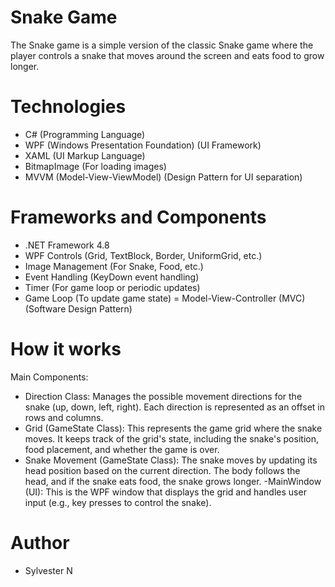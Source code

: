 # Snake Game
 The Snake game is a simple version of the classic Snake game where the player controls a snake that moves around the screen and eats food to grow longer.

# Technologies
- C# (Programming Language)
- WPF (Windows Presentation Foundation) (UI Framework)
- XAML (UI Markup Language)
- BitmapImage (For loading images)
- MVVM (Model-View-ViewModel) (Design Pattern for UI separation)
# Frameworks and Components
- .NET Framework 4.8
- WPF Controls (Grid, TextBlock, Border, UniformGrid, etc.)
- Image Management (For Snake, Food, etc.)
- Event Handling (KeyDown event handling)
- Timer (For game loop or periodic updates)
- Game Loop (To update game state)
= Model-View-Controller (MVC) (Software Design Pattern)

# How it works 
Main Components:
- Direction Class: Manages the possible movement directions for the snake (up, down, left, right). Each direction is represented as an offset in rows and columns.
- Grid (GameState Class): This represents the game grid where the snake moves. It keeps track of the grid's state, including the snake's position, food placement, and whether the game is over.
- Snake Movement (GameState Class): The snake moves by updating its head position based on the current direction. The body follows the head, and if the snake eats food, the snake grows longer.
-MainWindow (UI): This is the WPF window that displays the grid and handles user input (e.g., key presses to control the snake).

# Author 
- Sylvester N
